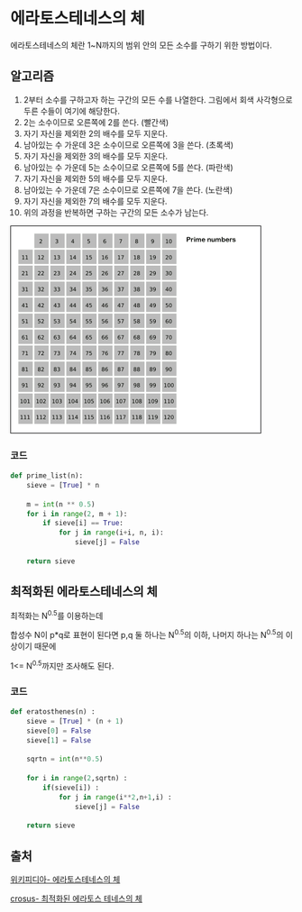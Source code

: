 # 에라토스테네스의 체

에라토스테네스의 체란 1~N까지의 범위 안의 모든 소수를 구하기 위한 방법이다.



## 알고리즘

1. 2부터 소수를 구하고자 하는 구간의 모든 수를 나열한다. 그림에서 회색 사각형으로 두른 수들이 여기에 해당한다.
2. 2는 소수이므로 오른쪽에 2를 쓴다. (빨간색)
3. 자기 자신을 제외한 2의 배수를 모두 지운다.
4. 남아있는 수 가운데 3은 소수이므로 오른쪽에 3을 쓴다. (초록색)
5. 자기 자신을 제외한 3의 배수를 모두 지운다.
6. 남아있는 수 가운데 5는 소수이므로 오른쪽에 5를 쓴다. (파란색)
7. 자기 자신을 제외한 5의 배수를 모두 지운다.
8. 남아있는 수 가운데 7은 소수이므로 오른쪽에 7을 쓴다. (노란색)
9. 자기 자신을 제외한 7의 배수를 모두 지운다.
10. 위의 과정을 반복하면 구하는 구간의 모든 소수가 남는다.

![에라토스테네스의 체](.\Eratosthenes.gif)

[^출처]: [위키피디아- 에라토스테네스의 체](https://ko.wikipedia.org/wiki/에라토스테네스의_체)

### 코드

```python
def prime_list(n):
    sieve = [True] * n

    m = int(n ** 0.5)
    for i in range(2, m + 1):
        if sieve[i] == True:           
            for j in range(i+i, n, i): 
                sieve[j] = False

    return sieve
```





## 최적화된 에라토스테네스의 체

최적화는 N<sup>0.5</sup>를 이용하는데

합성수 N이 p*q로 표현이 된다면 p,q 둘 하나는  N<sup>0.5</sup>의 이하,  나머지 하나는  N<sup>0.5</sup>의 이상이기 때문에

1<= N<sup>0.5</sup>까지만 조사해도 된다.

### 코드

```python
def eratosthenes(n) :
    sieve = [True] * (n + 1)
    sieve[0] = False
    sieve[1] = False

    sqrtn = int(n**0.5)

    for i in range(2,sqrtn) :
        if(sieve[i]) :
            for j in range(i**2,n+1,i) :
                sieve[j] = False

    return sieve
```







## 출처

[위키피디아- 에라토스테네스의 체]([https://ko.wikipedia.org/wiki/%EC%97%90%EB%9D%BC%ED%86%A0%EC%8A%A4%ED%85%8C%EB%84%A4%EC%8A%A4%EC%9D%98_%EC%B2%B4](https://ko.wikipedia.org/wiki/에라토스테네스의_체))

[crosus- 최적화된 에라토스 테네스의 체](https://www.crocus.co.kr/576)